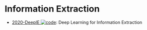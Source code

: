 # Information Extraction

- [2020-DeepIE ![code](https://martrix-usa.oss-accelerate.aliyuncs.com/logo/code.svg)](https://github.com/loujie0822/DeepIE): Deep Learning for Information Extraction
